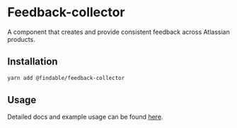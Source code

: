 # Feedback-collector

A component that creates and provide consistent feedback across Atlassian products.

## Installation

```sh
yarn add @findable/feedback-collector
```

## Usage

Detailed docs and example usage can be found [here](https://atlaskit.atlassian.com/packages/core/feedback-collector).
